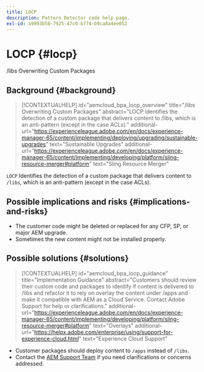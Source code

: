 ```yaml
---
title: LOCP
description: Pattern Detector code help page.
exl-id: a9993b58-7925-47c0-b774-b9ca8a4ee052
---
```

# LOCP {#locp}

/libs Overwriting Custom Packages

## Background {#background}

>[!CONTEXTUALHELP]
>id="aemcloud_bpa_locp_overview"
>title="/libs Overwriting Custom Packages"
>abstract="LOCP identifies the detection of a custom package that delivers content to /libs, which is an anti-pattern (except in the case ACLs)."
>additional-url="https://experienceleague.adobe.com/en/docs/experience-manager-65/content/implementing/deploying/upgrading/sustainable-upgrades" text="Sustainable Upgrades"
>additional-url="https://experienceleague.adobe.com/en/docs/experience-manager-65/content/implementing/developing/platform/sling-resource-merger#platform" text="Sling Resource Merger"

`LOCP`  Identifies the detection of a custom package that delivers content to `/libs`, which is an anti-pattern (except in the case ACLs).

## Possible implications and risks {#implications-and-risks}

* The customer code might be deleted or replaced for any CFP, SP, or major AEM upgrade.
* Sometimes the new content might not be installed properly.

## Possible solutions {#solutions}

>[!CONTEXTUALHELP]
>id="aemcloud_bpa_locp_guidance"
>title="Implementation Guidance"
>abstract="Customers should review their custom code and packages to identify if content is delivered to /libs and refactor it to rely on overlay the content under /apps and make it compatible with AEM as a Cloud Service. Contact Adobe Support for help or clarifications."
>additional-url="https://experienceleague.adobe.com/en/docs/experience-manager-65/content/implementing/developing/platform/sling-resource-merger#platform" text="Overlays"
>additional-url="https://helpx.adobe.com/enterprise/using/support-for-experience-cloud.html" text="Experience Cloud Support"

* Customer packages should deploy content to `/apps` instead of `/libs`.
* Contact the [AEM Support Team](https://helpx.adobe.com/enterprise/using/support-for-experience-cloud.html) if you need clarifications or concerns addressed.
